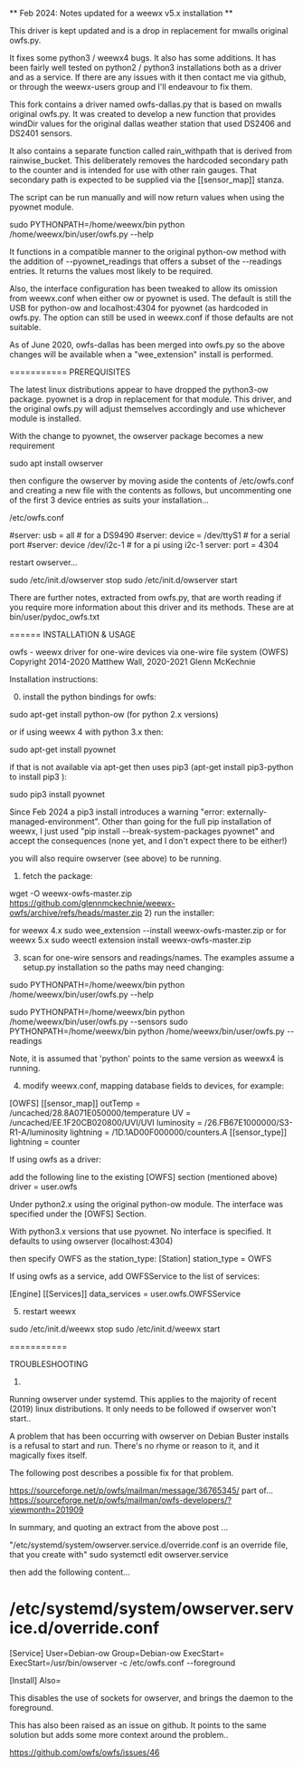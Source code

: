 ** Feb 2024: Notes updated for a weewx v5.x installation **

This driver is kept updated and is a drop in replacement for mwalls
original owfs.py.

It fixes some python3 / weewx4 bugs. It also has some additions.
It has been fairly well tested on python2 / python3 installations both as
a driver and as a service.
If there are any issues with it then contact me via github, or through
the weewx-users group and I'll endeavour to fix them.

This fork contains a driver named owfs-dallas.py that is based on mwalls
original owfs.py. It was created to develop a new function that provides
windDir values for the original dallas weather station that used DS2406
and DS2401 sensors.

It also contains a separate function called rain_withpath that is
derived from rainwise_bucket. This deliberately removes the hardcoded
secondary path to the counter and is intended for use with other rain
gauges.
That secondary path is expected to be supplied via the [[sensor_map]]
stanza.

The script can be run manually and will now return values when using the
pyownet module.

sudo PYTHONPATH=/home/weewx/bin python /home/weewx/bin/user/owfs.py --help

It functions in a compatible manner to the original python-ow method
with the addition of --pyownet_readings that offers a subset of the
--readings entries. It returns the values most likely to be required.

Also, the interface configuration has been tweaked to allow its omission
from weewx.conf when either ow or pyownet is used. The default is still
the USB for python-ow and localhost:4304 for pyownet (as hardcoded in
owfs.py. The option can still be used in weewx.conf if those defaults are
not suitable.

As of June 2020, owfs-dallas has been merged into owfs.py so the above
changes will be available when a "wee_extension" install is performed.

===========
PREREQUISITES

The latest linux distributions appear to have dropped the python3-ow
package. pyownet is a drop in replacement for that module.
This driver, and the original owfs.py will adjust themselves accordingly and
use whichever module is installed.

With the change to pyownet, the owserver package becomes a new requirement

sudo apt install owserver

then configure the owserver by moving aside the contents of
/etc/owfs.conf and creating a new file with the contents as
follows, but uncommenting one of the first 3 device entries as suits
your installation...

 /etc/owfs.conf

 #server: usb = all # for a DS9490
 #server: device = /dev/ttyS1 # for a serial port
 #server: device /dev/i2c-1 # for a pi using i2c-1
 server: port = 4304

restart owserver...

 sudo /etc/init.d/owserver stop
 sudo /etc/init.d/owserver start

There are further notes, extracted from owfs.py, that are worth reading
if you require more information about this driver and its methods.
These are at bin/user/pydoc_owfs.txt

======
INSTALLATION & USAGE

owfs - weewx driver for one-wire devices via one-wire file system (OWFS)
Copyright 2014-2020 Matthew Wall, 2020-2021 Glenn McKechnie

Installation instructions:

0) install the python bindings for owfs:

sudo apt-get install python-ow (for python 2.x versions)

or if using weewx 4 with python 3.x then:

sudo apt-get install pyownet

if that is not available via apt-get then uses pip3 (apt-get install
pip3-python to install pip3 ):

sudo pip3 install pyownet

Since Feb 2024 a pip3 install introduces a warning "error: externally-managed-environment". Other than going for the full pip installation of weewx, I just used "pip install --break-system-packages pyownet" and accept the consequences (none yet, and I don't expect there to be either!)

you will also require owserver (see above) to be running.

1) fetch the package:

wget -O weewx-owfs-master.zip https://github.com/glennmckechnie/weewx-owfs/archive/refs/heads/master.zip
2) run the installer:

for weewx 4.x
 sudo wee_extension --install weewx-owfs-master.zip
or for weewx 5.x
 sudo weectl extension install weewx-owfs-master.zip

3) scan for one-wire sensors and readings/names. The examples assume a setup.py
installation so the paths may need changing:

sudo PYTHONPATH=/home/weewx/bin python /home/weewx/bin/user/owfs.py --help

sudo PYTHONPATH=/home/weewx/bin python /home/weewx/bin/user/owfs.py --sensors
sudo PYTHONPATH=/home/weewx/bin python /home/weewx/bin/user/owfs.py --readings

Note, it is assumed that 'python' points to the same version as weewx4 is
running.

4) modify weewx.conf, mapping database fields to devices, for example:

[OWFS]
    [[sensor_map]]
        outTemp = /uncached/28.8A071E050000/temperature
        UV = /uncached/EE.1F20CB020800/UVI/UVI
        luminosity = /26.FB67E1000000/S3-R1-A/luminosity
        lightning = /1D.1AD00F000000/counters.A
    [[sensor_type]]
        lightning = counter

If using owfs as a driver:

add the following line to the existing [OWFS] section (mentioned above)
     driver = user.owfs

Under python2.x using the original python-ow module.
The interface was specified under the [OWFS] Section.

With python3.x versions that use pyownet.
No interface is specified. It defaults to using owserver
(localhost:4304)

then specify OWFS as the station_type:
[Station]
    station_type = OWFS

If using owfs as a service, add OWFSService to the list of services:

[Engine]
    [[Services]]
        data_services = user.owfs.OWFSService

5) restart weewx

sudo /etc/init.d/weewx stop
sudo /etc/init.d/weewx start


===========

TROUBLESHOOTING

1)
Running owserver under systemd. This applies to the majority of recent
(2019) linux distributions. It only needs to be followed if owserver
won't start..

A problem that has been occurring with owserver on Debian Buster installs
is a refusal to start and run. There's no rhyme or reason to it, and it
magically fixes itself.

The following post describes a possible fix for that problem.

https://sourceforge.net/p/owfs/mailman/message/36765345/
part of...
https://sourceforge.net/p/owfs/mailman/owfs-developers/?viewmonth=201909

In summary, and quoting an extract from the above post ...

"/etc/systemd/system/owserver.service.d/override.conf is an override
file, that you create with"
sudo systemctl edit owserver.service

then add the following content...

# /etc/systemd/system/owserver.service.d/override.conf
[Service]
User=Debian-ow
Group=Debian-ow
ExecStart=
ExecStart=/usr/bin/owserver -c /etc/owfs.conf --foreground

[Install]
Also=


This disables the use of sockets for owserver, and brings the daemon to
the foreground.

This has also been raised as an issue on github. It points to the same solution but adds some more context around the problem..

https://github.com/owfs/owfs/issues/46

